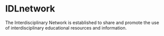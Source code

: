 # IDLnetwork

The Interdisciplinary Network is established to share and promote the use of interdisciplinary educational resources and information.


